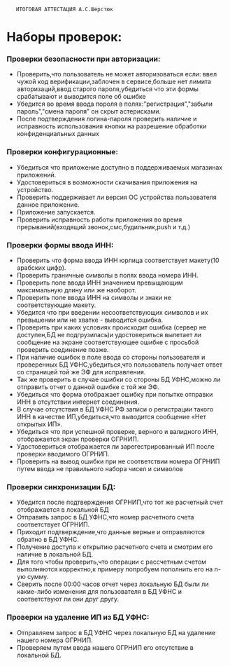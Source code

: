        ИТОГОВАЯ АТТЕСТАЦИЯ А.С.Шерстюк
# Наборы проверок:

### Проверки безопасности при авторизации:

* Проверить,что пользователь не может авторизоваться если: ввел чужой код верификации,заблочен в сервисе,больше нет лимита авторизаций,ввод старого пароля,убедиться что эти формы срабатывают и выводится поле об ошибке
* Убедится во время ввода пороля в полях:"регистрация","забыли пароль","смена пароля" он скрыт астерисками.
* После подтверждения логина-пароля проверить наличие и исправность использования кнопки на разрешение обработки конфиденциальных данных


### Проверки конфигурационные:

* Убедиться что приложение доступно в поддерживаемых магазинах приложений.
* Удостовериться в возможности скачивания приложения на устройство.
* Проверить поддерживает ли версия ОС устройства пользователя данное приложение.
* Приложение запускается.
* Проверить исправность работы приложения во время прерываний(входящий звонок,смс,будильник,push и т.д.)


### Проверки формы ввода ИНН:

* Проверить что форма ввода ИНН юрлица соответствует макету(10 арабских цифр).
* Проверить граничные символы в полях ввода номера ИНН.  
* Проверить поле ввода ИНН значением превыщающим максимальную длину или же наоборот.
* Проверить поле ввода ИНН на символы и знаки не соответствующие макету.
* Убедится что при введении несоответствующих символов и их превышении или не хватке - выводится ошибка.
* Проверить при каких условиях происходит ошибка (сервер не доступен,БД не подгрузилась)и удостовериться вылетает ли сообщение на экране соответствующее ошибке с просьбой проверить соединение позже.
* При наличие ошибок в поле ввода со стороны пользователя и проверенных БД УФНС,убедиться,что пользователь получает ответ со страницей той же ЭФ для исправления.
* Так же проверить в случае ошибки со стороны БД УФНС,можно ли отправить отчет о данной ошибке с той же ЭФ.
* Убедиться что форма отображает ошибку при попытке отправки ИНН в отсутствии интернет соединения.
* В случае отсутствия в БД УФНС РФ записи о регистрации такого ИНН в качестве ИП,убедиться,что выводится сообщение «Нет открытых ИП». 
* Убедиться что при успешной проверке, верного и валидного ИНН, отображается экран проверки ОГРНИП.
* Удостовериться отображается ли зарегестрированный ИП после проверки вводимого ОГРНИП.
* Проверить на вывод ошибки при не соответствии номера ОГРНИП путем ввода не правильного набора чисел и символов


### Проверки синхронизации БД:

* Убедится после подтверждения ОГРНИП,что тот же расчетный счет отображается в локальной БД
* Отправить запрос в БД УФНС,что номер расчетного счета соответствует ОГРНИП.
* Приходит подтверждение,что данные верные и отправляются обратно в БД УФНС.
* Получение доступа к открытию расчетного счета и смотрим его наличие в локальной БД.
* Для того чтобы проверить,что операции с рассчетным счетом выполняются корректно,к примеру попробуем пополнить его на n-ую сумму.
* Сверить после 00:00 часов отчет через локальную БД были ли какие-либо изменения для пользователя в БД УФНС и соответствуют ли они друг другу.


### Проверки на удаление ИП из БД УФНС:

* Отправляем запрос в БД УФНС через локальную БД на удаление нашего номера ОГРНИП.
* Проверяем путем ввода нашего ОГРНИП его отсутствие в локальной БД.

